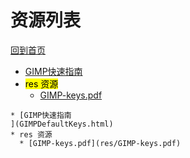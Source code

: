 
# 资源列表

[回到首页](https://charleechan.github.io/MyWiki)

* [GIMP快速指南
](GIMPDefaultKeys.html)
* <mark>res 资源</mark>
  * [GIMP-keys.pdf](res/GIMP-keys.pdf)


```mind:height=300,title=内容概要,color
* [GIMP快速指南
](GIMPDefaultKeys.html)
* res 资源
  * [GIMP-keys.pdf](res/GIMP-keys.pdf)
```
